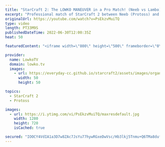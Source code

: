 ```yaml
---
title: "StarCraft 2: The LOWKO MANEUVER in a Pro Match! (Neeb vs Lambo)"
excerpt: "Professional match of StarCraft 2 between Neeb (Protoss) and Lambo (Zerg). This match of SC2 is a relatively passive one, until Neeb gets his Mothership out, at which he points he starts Mass Recalling around the map.  herO vs Rogue: https://youtu.be/rqFbx1bdKgA  Support my work on Patreon: https://www.patreon.com/lowkotv"
originalUrl: https://youtube.com/watch?v=PsEkzvMuiTQ
type: video
length: PT33M9S
publishedDateTime: 2022-06-30T12:00:35Z
heat: 50

featuredContent: "<iframe width=\"800\" height=\"500\" frameborder=\"0\" src=\"https://www.youtube.com/embed/PsEkzvMuiTQ\" allow=\"accelerometer; autoplay; encrypted-media; gyroscope; picture-in-picture\" allowfullscreen></iframe>"

provider:
  name: LowkoTV
  domain: lowko.tv
  images:
    - url: https://everyday-cc.github.io/starcraft2/assets/images/organizations/lowko.tv-50x50.jpg
      width: 50
      height: 50

topics:
  - StarCraft 2
  - Protoss

images:
  - url: https://i.ytimg.com/vi/PsEkzvMuiTQ/maxresdefault.jpg
    width: 1280
    height: 720
    isCached: true

secured: "IOOCY4VdIA1a3D7w8ZAc7JsYu77hywRGxeDwVsc/Hb3lkj5Tnmu+Q6TMa8dufPVDHCEtoK2vXhZhTFbCo3KDZa7sNxiN69t+De91d0tpZ8q+T20SjXvPYX3NhoZ8SuHbGey/UB5i+VWq75zkozYGMFONCQjieXAKizz1qFxBvRxTNxIGABw1vnKIS8khGlBfuqiZqr+TlBypxDADcR3T7/8NRjs7XHG4xPKAbGuIiXH8MWGWdxcbWKmHCSm5hMfcxvVMsgn7qGg5ToL4s8xlqhYLhGVjezDelfcCBfMvK6lV6zFTsybeE21ji5uP9Uu1quD1y+tCG7L7XbqViIJyeBc2JtJdfzJSBYFvd4CGb8S217Xz7dK6O1GwQWOqknmZ/Y6a+8lHcN8KrreRVD46hQZAYjUQ+daxw7PD32oR6zE=;3nyC9Tj4J8wM1a+6xXTjJQ=="
---
```



